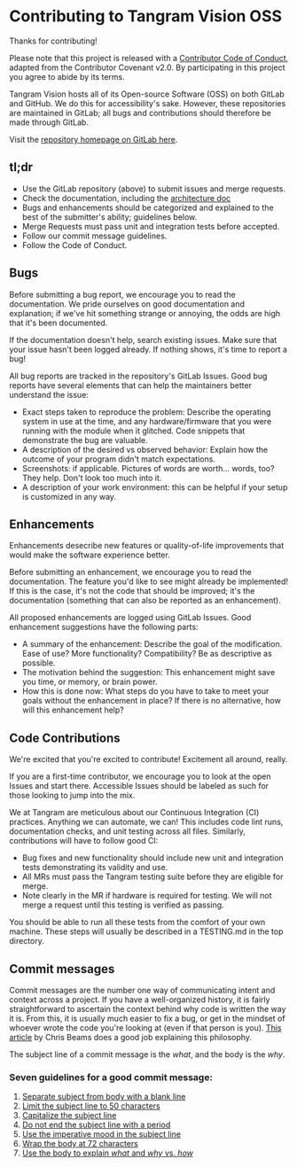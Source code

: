 # Contributing to Tangram Vision OSS

Thanks for contributing!

Please note that this project is released with a [Contributor Code of Conduct](CODE_OF_CONDUCT.md), adapted from the Contributor Covenant v2.0. By participating in this project you agree to abide by its terms.

Tangram Vision hosts all of its Open-source Software (OSS) on both GitLab and GitHub. We do this for accessibility's sake. However, these repositories are maintained in GitLab; all bugs and contributions should therefore be made through GitLab.

Visit the [repository homepage on GitLab here](https://gitlab.com/tangram-vision/oss/bolster).

## tl;dr

- Use the GitLab repository (above) to submit issues and merge requests.
- Check the documentation, including the [architecture doc](ARCHITECTURE.md)
- Bugs and enhancements should be categorized and explained to the best of the submitter's ability; guidelines below.
- Merge Requests must pass unit and integration tests before accepted.
- Follow our commit message guidelines.
- Follow the Code of Conduct.

## Bugs

Before submitting a bug report, we encourage you to read the documentation. We pride ourselves on good documentation and explanation; if we've hit something strange or annoying, the odds are high that it's been documented.

If the documentation doesn't help, search existing issues. Make sure that your issue hasn't been logged already. If nothing shows, it's time to report a bug!

All bug reports are tracked in the repository's GitLab Issues. Good bug reports have several elements that can help the maintainers better understand the issue:

- Exact steps taken to reproduce the problem: Describe the operating system in use at the time, and any hardware/firmware that you were running with the module when it glitched. Code snippets that demonstrate the bug are valuable.
- A description of the desired vs observed behavior: Explain how the outcome of your program didn't match expectations.
- Screenshots: if applicable. Pictures of words are worth... words, too? They help. Don't look too much into it.
- A description of your work environment: this can be helpful if your setup is customized in any way.

## Enhancements

Enhancements desecribe new features or quality-of-life improvements that would make the software experience better.

Before submitting an enhancement, we encourage you to read the documentation. The feature you'd like to see might already be implemented! If this is the case, it's not the code that should be improved; it's the documentation (something that can also be reported as an enhancement).

All proposed enhancements are logged using GitLab Issues. Good enhancement suggestions have the following parts:

- A summary of the enhancement: Describe the goal of the modification. Ease of use? More functionality? Compatibility? Be as descriptive as possible.
- The motivation behind the suggestion: This enhancement might save you time, or memory, or brain power.
- How this is done now: What steps do you have to take to meet your goals without the enhancement in place? If there is no alternative, how will this enhancement help?

## Code Contributions

We're excited that you're excited to contribute! Excitement all around, really.

If you are a first-time contributor, we encourage you to look at the open Issues and start there. Accessible Issues should be labeled as such for those looking to jump into the mix.

We at Tangram are meticulous about our Continuous Integration (CI) practices. Anything we can automate, we can! This includes code lint runs, documentation checks, and unit testing across all files. Similarly, contributions will have to follow good CI:

- Bug fixes and new functionality should include new unit and integration tests demonstrating its validity and use.
- All MRs must pass the Tangram testing suite before they are eligible for merge.
- Note clearly in the MR if hardware is required for testing. We will not merge a request until this testing is verified as passing.

You should be able to run all these tests from the comfort of your own machine. These steps will usually be described in a TESTING.md in the top directory.

## Commit messages

Commit messages are the number one way of communicating intent and context across a project. If you have a well-organized history, it is fairly straightforward to ascertain the context behind why code is written the way it is. From this, it is usually much easier to fix a bug, or get in the mindset of whoever wrote the code you're looking at (even if that person is you). [This article](https://chris.beams.io/posts/git-commit/) by Chris Beams does a good job explaining this philosophy.

The subject line of a commit message is the *what*, and the body is the *why*.

### Seven guidelines for a good commit message:

1. [Separate subject from body with a blank line](https://chris.beams.io/posts/git-commit/#separate)
2. [Limit the subject line to 50 characters](https://chris.beams.io/posts/git-commit/#limit-50)
3. [Capitalize the subject line](https://chris.beams.io/posts/git-commit/#capitalize)
4. [Do not end the subject line with a period](https://chris.beams.io/posts/git-commit/#end)
5. [Use the imperative mood in the subject line](https://chris.beams.io/posts/git-commit/#imperative)
6. [Wrap the body at 72 characters](https://chris.beams.io/posts/git-commit/#wrap-72)
7. [Use the body to explain *what* and *why* vs. *how*](https://chris.beams.io/posts/git-commit/#why-not-how)